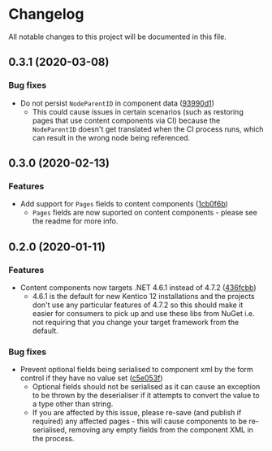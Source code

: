 # Changelog

All notable changes to this project will be documented in this file.

## 0.3.1 (2020-03-08)

### Bug fixes

* Do not persist `NodeParentID` in component data ([93990d1](https://github.com/CMeeg/kentico-contrib/commit/93990d145392e988559c6d4241a2e40389654f75))
  * This could cause issues in certain scenarios (such as restoring pages that use content components via CI) because the `NodeParentID` doesn't get translated when the CI process runs, which can result in the wrong node being referenced.

## 0.3.0 (2020-02-13)

### Features

* Add support for `Pages` fields to content components ([1cb0f6b](https://github.com/CMeeg/kentico-contrib/commit/1cb0f6b))
  * `Pages` fields are now suported on content components - please see the readme for more info.

## 0.2.0 (2020-01-11)

### Features

* Content components now targets .NET 4.6.1 instead of 4.7.2 ([436fcbb](https://github.com/CMeeg/kentico-contrib/commit/436fcbb))
  * 4.6.1 is the default for new Kentico 12 installations and the projects don't use any particular features of 4.7.2 so this should make it easier for consumers to pick up and use these libs from NuGet i.e. not requiring that you change your target framework from the default.

### Bug fixes

* Prevent optional fields being serialised to component xml by the form control if they have no value set ([c5e053f](https://github.com/CMeeg/kentico-contrib/commit/c5e053f))
  * Optional fields should not be serialised as it can cause an exception to be thrown by the deserialiser if it attempts to convert the value to a type other than string.
  * If you are affected by this issue, please re-save (and publish if required) any affected pages - this will cause components to be re-serialised, removing any empty fields from the component XML in the process.
